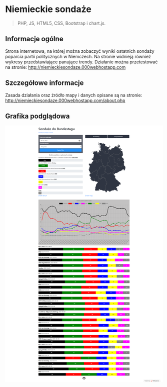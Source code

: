 # Niemieckie sondaże
> PHP, JS, HTML5, CSS, Bootstrap i chart.js.

## Informacje ogólne
Strona internetowa, na której można zobaczyć wyniki ostatnich sondaży poparcia partii politycznych w Niemczech. Na stronie widnieją również wykresy przedstawiające panujące trendy. Działanie można przetestować na stronie: http://niemieckiesondaze.000webhostapp.com

## Szczegółowe informacje
Zasada działania oraz źródło mapy i danych opisane są na stronie: http://niemieckiesondaze.000webhostapp.com/about.php

## Grafika podglądowa
![Screenshot](./podglad.png)
